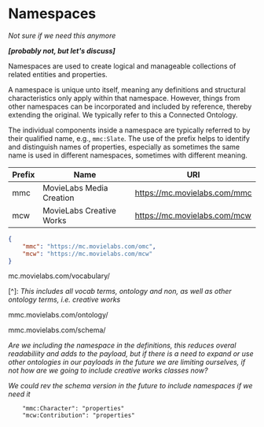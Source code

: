 # Namespaces



*Not sure if we need this anymore*

***[probably not, but let's discuss]***



Namespaces are used to create logical and manageable collections of related entities and properties.

A namespace is unique unto itself, meaning any definitions and structural characteristics only apply within that namespace. However, things from other namespaces can be incorporated and included by reference, thereby extending the original. We typically refer to this a Connected Ontology.

The individual components inside a namespace are typically referred to by their qualified name, e.g., ``mmc:Slate``. The use of the prefix helps to identify and distinguish names of properties, especially as sometimes the same name is used in different namespaces, sometimes with different meaning.

| Prefix | Name                     | URI                          |
| ------ | ------------------------ | ---------------------------- |
| mmc    | MovieLabs Media Creation | https://mc.movielabs.com/mmc |
| mcw    | MovieLabs Creative Works | https://mc.movielabs.com/mcw |



```json
{
    "mmc": "https://mc.movielabs.com/omc",
    "mcw": "https://mc.movielabs.com/mcw"
}
```



mc.movielabs.com/vocabulary/

[^]: *This includes all vocab terms, ontology and non, as well as other ontology terms, i.e. creative works*

mmc.movielabs.com/ontology/

mmc.movielabs.com/schema/



*Are we including the namespace in the definitions, this reduces overal readabiliity and adds to the payload, but if 
there is a need to expand or use other ontologies in our payloads in the future we are limiting ourselves, if not 
how are we going to include creative works classes now?*

*We could rev the schema version in the future to include namespaces if we need it*

```angular2html
    "mmc:Character": "properties"
    "mcw:Contribution": "properties"
```



